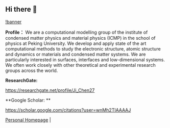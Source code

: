## Hi there 👋

[!banner](a.gpg)

**Profile：**
We are a computational modelling group of the institute of condensed matter physics and material physics (ICMP) in the school of physics at Peking University. We develop and apply state of the art computational methods to study the electronic structure, atomic structure and dynamics or materials and condensed matter systems. We are particularly interested in surfaces, interfaces and low-dimensional systems. We often work closely with other theoretical and experimental research groups across the world.

**ResearchGate:**

https://researchgate.net/profile/Ji_Chen27

**Google Scholar: **

https://scholar.google.com/citations?user=wnMh2TIAAAAJ

[Personal Homepage]([https://deepmodeling.com/](https://faculty.pku.edu.cn/chenji/en/zdylm/41019/list/index.htm)) |
